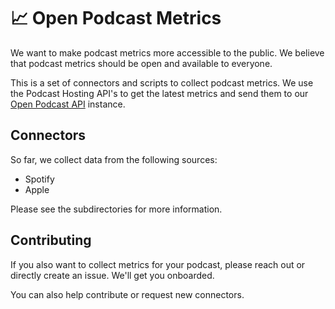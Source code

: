 # 📈 Open Podcast Metrics

We want to make podcast metrics more accessible to the public. We believe that
podcast metrics should be open and available to everyone.

This is a set of connectors and scripts to collect podcast metrics.
We use the Podcast Hosting API's to get the latest metrics 
and send them to our [Open Podcast API] instance.


## Connectors

So far, we collect data from the following sources:

- Spotify
- Apple

Please see the subdirectories for more information.

## Contributing

If you also want to collect metrics for your podcast, please reach out
or directly create an issue. We'll get you onboarded.

You can also help contribute or request new connectors.

[Open Podcast API]: https://github.com/openpodcast/api
